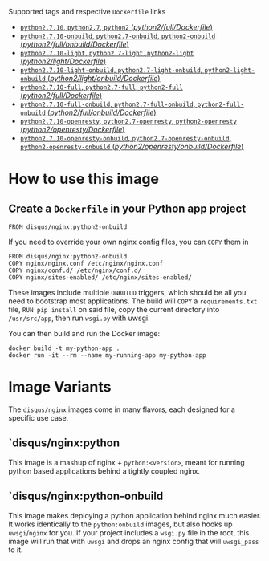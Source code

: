 Supported tags and respective `Dockerfile` links

-   [`python2.7.10`, `python2.7`, `python2` (*python2/full/Dockerfile*)](https://github.com/disqus/docker-nginx/blob/master/python2/full/Dockerfile)
-   [`python2.7.10-onbuild`, `python2.7-onbuild`, `python2-onbuild` (*python2/full/onbuild/Dockerfile*)](https://github.com/disqus/docker-nginx/blob/master/python2/full/onbuild/Dockerfile)
-   [`python2.7.10-light`, `python2.7-light`, `python2-light` (*python2/light/Dockerfile*)](https://github.com/disqus/docker-nginx/blob/master/python2/light/Dockerfile)
-   [`python2.7.10-light-onbuild`, `python2.7-light-onbuild`, `python2-light-onbuild` (*python2/light/onbuild/Dockerfile*)](https://github.com/disqus/docker-nginx/blob/master/python2/light/onbuild/Dockerfile)
-   [`python2.7.10-full`, `python2.7-full`, `python2-full` (*python2/full/Dockerfile*)](https://github.com/disqus/docker-nginx/blob/master/python2/full/Dockerfile)
-   [`python2.7.10-full-onbuild`, `python2.7-full-onbuild`, `python2-full-onbuild` (*python2/full/onbuild/Dockerfile*)](https://github.com/disqus/docker-nginx/blob/master/python2/full/onbuild/Dockerfile)
-   [`python2.7.10-openresty`, `python2.7-openresty`, `python2-openresty` (*python2/openresty/Dockerfile*)](https://github.com/disqus/docker-nginx/blob/master/python2/openresty/Dockerfile)
-   [`python2.7.10-openresty-onbuild`, `python2.7-openresty-onbuild`, `python2-openresty-onbuild` (*python2/openresty/onbuild/Dockerfile*)](https://github.com/disqus/docker-nginx/blob/master/python2/openresty/onbuild/Dockerfile)

# How to use this image

## Create a `Dockerfile` in your Python app project

    FROM disqus/nginx:python2-onbuild

If you need to override your own nginx config files, you can `COPY` them in

    FROM disqus/nginx:python2-onbuild
    COPY nginx/nginx.conf /etc/nginx/nginx.conf
    COPY nginx/conf.d/ /etc/nginx/conf.d/
    COPY nginx/sites-enabled/ /etc/nginx/sites-enabled/

These images include multiple `ONBUILD` triggers, which should be all you need to bootstrap most applications. The build will `COPY` a `requirements.txt` file, `RUN pip install` on said file, copy the current directory into `/usr/src/app`, then run `wsgi.py` with uwsgi.

You can then build and run the Docker image:

    docker build -t my-python-app .
    docker run -it --rm --name my-running-app my-python-app

# Image Variants

The `disqus/nginx` images come in many flavors, each designed for a specific use case.

## `disqus/nginx:python<version>

This image is a mashup of nginx + `python:<version>`, meant for running python based applications behind a tightly coupled nginx.

## `disqus/nginx:python<version>-onbuild

This image makes deploying a python application behind nginx much easier. It works identically to the `python:onbuild` images, but also hooks up `uwsgi`/`nginx` for you. If your project includes a `wsgi.py` file in the root, this image will run that with `uwsgi` and drops an nginx config that will `uwsgi_pass` to it.
